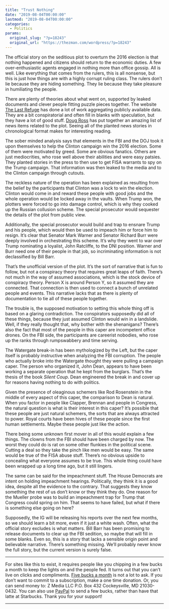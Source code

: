 ```yaml
---
title: "Trust Nothing"
date: "2019-08-04T00:00:00"
lastmod: "2019-08-04T00:00:00"
categories:
  - Politics
params:
  original_slug: "?p=18243"
  original_url: "https://thezman.com/wordpress/?p=18243"
---
```


The official story on the seditious plot to overturn the 2016 election
is that nothing happened and citizens should return to the economic
duties. A few over-enthusiastic agents engaged in nothing more than
office gossip. All is well. Like everything that comes from the rulers,
this is all nonsense, but this is just how things are with a highly
corrupt ruling class. The rulers don’t lie because they are hiding
something. They lie because they take pleasure in humiliating the
people.

There are plenty of theories about what went on, supported by leaked
documents and clever people fitting puzzle pieces together. The website
<a href="https://theconservativetreehouse.com/"
rel="noopener noreferrer" target="_blank">The Last Refuge</a> has done a
lot of work aggregating publicly available data. They are a bit
conspiratorial and often fill in blanks with speculation, but they have
a lot of good stuff. <a
href="http://directorblue.blogspot.com/2017/12/a-timeline-of-treason-how-fbi.html"
rel="noopener noreferrer" target="_blank">Doug Ross</a> has put together
an amazing list of news items related to the plot. Seeing all of the
planted news stories in chronological format makes for interesting
reading.

The sober minded analysis says that elements in the FBI and the DOJ took
it upon themselves to help the Clinton campaign win the 2016 election.
Some of them were motivated by greed. Some are obvious fanatics. Others
are just mediocrities, who rose well above their abilities and were easy
patsies. They planted stories in the press to then use to get FISA
warrants to spy on the Trump campaign. That information was then leaked
to the media and to the Clinton campaign through cutouts.

The reckless nature of the operation has been explained as resulting
from the belief by the participants that Clinton was a lock to win the
election. Clinton would come in and reward these people with good jobs
and the whole operation would be locked away in the vaults. When Trump
won, the plotters were forced to go into damage control, which is why
they cooked up the Russian collusion scheme. The special prosecutor
would sequester the details of the plot from public view.

Additionally, the special prosecutor would build and trap to ensnare
Trump and his people, which would then be used to impeach him or force
him to resign. It’s clear that Senator Mark Warner and Senator Richard
Burr were deeply involved in orchestrating this scheme. It’s why they
went to war over Trump nominating a loyalist, John Ratcliffe, to the DNI
position. Warner and Burr need one of their people in that job, so
incriminating information is not declassified by Bill Barr.

That’s the unofficial version of the plot. It’s the sort of narrative
that is fun to follow, but not a conspiracy theory that requires great
leaps of faith. There’s not much in the way of assumed associations,
which is the stock device of conspiracy theory. Person X is around
Person Y, so it assumed they are connected. That connection is then used
to connect a bunch of unrelated people and events. This narrative lacks
that as there is plenty of documentation to tie all of these people
together.

The trouble is, the supposed motivation to setting this whole thing off
is based on a glaring contradiction. The conspirators supposedly did all
of these things, because they just assumed Clinton would win in a
landslide. Well, if they really thought that, why bother with the
shenanigans? There’s also the fact that most of the people in this caper
are incompetent office drones. On the FBI side, the participants are
careerist nobodies, who rose up the ranks through rumpswabbery and time
serving.

The Watergate break-in has been mythologized by the Left, but the caper
itself is probably instructive when analyzing the FBI corruption. The
people who actually broke into the Watergate thought they were pulling a
campaign caper. The person who organized it, John Dean, appears to have
been working a separate operation that he kept from the burglars. That’s
the thesis of the book *Silent Coup*. Dean engineered the break in and
cover up for reasons having nothing to do with politics.

Given the presence of oleaginous schemers like Rod Rosenstein in the
middle of every aspect of this caper, the comparison to Dean is natural.
When you factor in people like Clapper, Brennan and people in Congress,
the natural question is what is their interest in this caper? It’s
possible that these people are just natural schemers, the sorts that are
always attracted to power. Royal courts have been hives of these people
since the first human settlements. Maybe these people just like the
action.

There being some unknown first mover in all of this would explain a few
things. The clowns from the FBI should have been charged by now. The
worst they could do is rat on some other flunkies in the political
scene. Cutting a deal so they take the pinch like men would be easy. The
same would be true of the FISA abuse stuff. There’s no obvious upside to
concealing what everyone assumes to be true. This whole thing could have
been wrapped up a long time ago, but it still lingers.

The same can be said for the impeachment stuff. The House Democrats are
intent on holding impeachment hearings. Politically, they think it is a
good idea, despite all the evidence to the contrary. That suggests they
know something the rest of us don’t know or they think they do. One
reason for the Mueller probe was to build an impeachment trap for Trump
that Congress could spring on him. That seems to have failed, but what
if there is something else going on here?

Supposedly, the IG will be releasing his reports over the next few
months, so we should learn a bit more, even if it just a white wash.
Often, what the official story excludes is what matters. Bill Barr has
been promising to release documents to clear up the FBI sedition, so
maybe that will fill in some blanks. Even so, this is a story that lacks
a sensible origin point and believable narrative. There’s something
missing. We’ll probably never know the full story, but the current
version is surely false.

------------------------------------------------------------------------

For sites like this to exist, it requires people like you chipping in a
few bucks a month to keep the lights on and the people fed. It turns out
that you can’t live on clicks and compliments.
<a href="https://www.subscribestar.com/the-z-blog"
rel="noopener noreferrer" target="_blank">Five bucks a month</a> is not
a lot to ask. If you don’t want to commit to a subscription, make a one
time donation. Or, you can send money to: Z Media LLC P.O. Box 432
Cockeysville, MD 21030-0432. You can also use <a
href="https://www.paypal.com/cgi-bin/webscr?cmd=_s-xclick&amp;hosted_button_id=UDAS2Q8JYA6CN&amp;source=url"
rel="noopener noreferrer" target="_blank">PayPal</a> to send a few
bucks, rather than have that latte at Starbucks. Thank you for your
support!

------------------------------------------------------------------------
